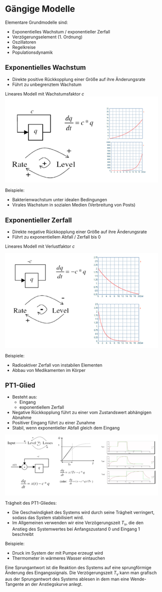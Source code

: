 # Gängige Modelle

Elementare Grundmodelle sind:
- Exponentielles Wachstum / exponentieller Zerfall
- Verzögerungselement (1. Ordnung)
- Oszillatoren
- Regelkreise
- Populationsdynamik

## Exponentielles Wachstum

- Direkte positive Rückkopplung einer Größe auf ihre Änderungsrate
- Führt zu unbegrenztem Wachstum

Lineares Modell mit Wachstumsfaktor $c$
![Exponentielles Wachstum](img/kontinuierlicheModelle/ExpWachstum.png)

Beispiele:
- Bakterienwachstum unter idealen Bedingungen
- Virales Wachstum in sozialen Medien (Verbreitung von Posts)

## Exponentieller Zerfall
- Direkte negative Rückkopplung einer Größe auf ihre Änderungsrate
- Führt zu exponentiellem Abfall / Zerfall bis 0

Lineares Modell mit Verlustfaktor $c$

![Exponentielles Zerfall](img/kontinuierlicheModelle/ExpZerfall.png)

Beispiele:
- Radioaktiver Zerfall von instabilen Elementen
- Abbau von Medikamenten im Körper

## PT1-Glied

- Besteht aus:
    - Eingang
    - exponentiellem Zerfall
- Negative Rückkopplung führt zu einer vom Zustandswert abhängigen Abnahme
- Positiver Eingang führt zu einer Zunahme
- Stabil, wenn exponentieller Abfall gleich dem Eingang

![PT1-Glied](img/kontinuierlicheModelle/PT1Glied.png)

Trägheit des PT1-Gliedes:
- Die Geschwindigkeit des Systems wird durch seine Trägheit verringert, sodass das System stabilisiert wird.
- Im Allgemeinen verwenden wir eine Verzögerungszeit $T_v$, die den Anstieg des Systemwertes bei Anfangszustand $0$ und Eingang $1$ beschreibt

Beispiele:
- Druck im System der mit Pumpe erzeugt wird
- Thermometer in wärmeres Wasser eintauchen


Eine Sprungantwort ist die Reaktion des Systems auf eine sprungförmige Änderung des Eingangssignals. Die Verzögerungszeit $T_v$ kann man grafisch aus der Sprungantwort des Systems ablesen in dem man eine Wende-Tangente an der Anstiegskurve anlegt.


